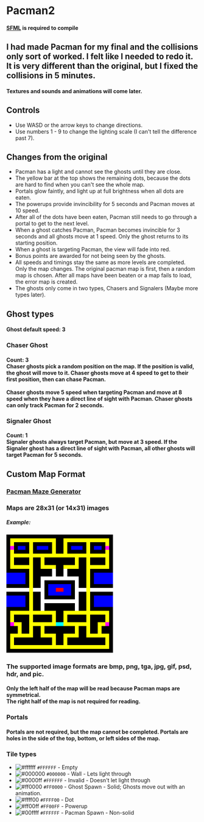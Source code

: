 # Pacman2

#### [SFML](https://www.sfml-dev.org/download.php) is required to compile

## I had made Pacman for my final and the collisions only sort of worked. I felt like I needed to redo it. It is very different than the original, but I fixed the collisions in 5 minutes.
#### Textures and sounds and animations will come later.

## Controls
- Use WASD or the arrow keys to change directions.
- Use numbers 1 - 9 to change the lighting scale (I can't tell the difference past 7).

## Changes from the original
- Pacman has a light and cannot see the ghosts until they are close.
- The yellow bar at the top shows the remaining dots, because the dots are hard to find when you can't see the whole map.
- Portals glow faintly, and light up at full brightness when all dots are eaten.
- The powerups provide invincibility for 5 seconds and Pacman moves at 10 speed.
- After all of the dots have been eaten, Pacman still needs to go through a portal to get to the next level.
- When a ghost catches Pacman, Pacman becomes invincible for 3 seconds and all ghosts move at 1 speed. Only the ghost returns to its starting position.
- When a ghost is targeting Pacman, the view will fade into red.
- Bonus points are awarded for not being seen by the ghosts.
- All speeds and timings stay the same as more levels are completed. Only the map changes. The original pacman map is first, then a random map is chosen. After all maps have been beaten or a map fails to load, the error map is created.
- The ghosts only come in two types, Chasers and Signalers (Maybe more types later).

## Ghost types
#### Ghost default speed: 3
### Chaser Ghost
#### Count: 3<br>Chaser ghosts pick a random position on the map. If the position is valid, the ghost will move to it. Chaser ghosts move at 4 speed to get to their first position, then can chase Pacman.<br><br>Chaser ghosts move 5 speed when targeting Pacman and move at 8 speed when they have a direct line of sight with Pacman. Chaser ghosts can only track Pacman for 2 seconds.

### Signaler Ghost
#### Count: 1<br>Signaler ghosts always target Pacman, but move at 3 speed. If the Signaler ghost has a direct line of sight with Pacman, all other ghosts will target Pacman for 5 seconds.


## Custom Map Format
### [Pacman Maze Generator](https://shaunlebron.github.io/pacman-mazegen/tetris/many.htm)
### Maps are 28x31 (or 14x31) images
##### Example: 
<img src="res/maps/map0.png" width="280" height="310" style="image-rendering: pixelated"></img>
### The supported image formats are bmp, png, tga, jpg, gif, psd, hdr, and pic.
#### Only the left half of the map will be read because Pacman maps are symmetrical.<br>The right half of the map is not required for reading.
### Portals
#### Portals are not required, but the map cannot be completed. Portals are holes in the side of the top, bottom, or left sides of the map.
### Tile types
- ![#ffffff](https://placehold.co/16x16/ffffff/ffffff.png) `#FFFFFF` - Empty
- ![#000000](https://placehold.co/16x16/000000/000000.png) `#000000` - Wall - Lets light through
- ![#0000ff](https://placehold.co/16x16/0000ff/0000ff.png) `#FFFFFF` - Invalid - Doesn't let light through
- ![#ff0000](https://placehold.co/16x16/ff0000/ff0000.png) `#FF0000` - Ghost Spawn - Solid; Ghosts move out with an animation.
- ![#ffff00](https://placehold.co/16x16/ffff00/ffff00.png) `#FFFF00` - Dot
- ![#ff00ff](https://placehold.co/16x16/ff00ff/ff00ff.png) `#FF00FF` - Powerup
- ![#00ffff](https://placehold.co/16x16/00ffff/00ffff.png) `#FFFFFF` - Pacman Spawn - Non-solid

